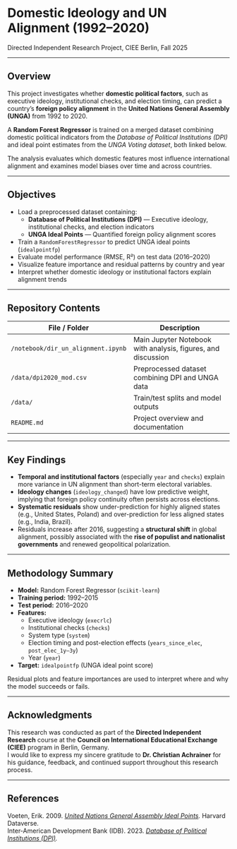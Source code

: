 # Domestic Ideology and UN Alignment (1992–2020)
Directed Independent Research Project, CIEE Berlin, Fall 2025

---

## Overview
This project investigates whether **domestic political factors**, such as executive ideology, institutional checks, and election timing, can predict a country’s **foreign policy alignment** in the **United Nations General Assembly (UNGA)** from 1992 to 2020.  

A **Random Forest Regressor** is trained on a merged dataset combining domestic political indicators from the *Database of Political Institutions (DPI)* and ideal point estimates from the *UNGA Voting dataset*, both linked below.

The analysis evaluates which domestic features most influence international alignment and examines model biases over time and across countries.

---

## Objectives
- Load a preprocessed dataset containing:  
  - **Database of Political Institutions (DPI)** — Executive ideology, institutional checks, and election indicators  
  - **UNGA Ideal Points** — Quantified foreign policy alignment scores  
- Train a `RandomForestRegressor` to predict UNGA ideal points (`idealpointfp`)  
- Evaluate model performance (RMSE, R²) on test data (2016–2020)  
- Visualize feature importance and residual patterns by country and year  
- Interpret whether domestic ideology or institutional factors explain alignment trends

---

## Repository Contents
| File / Folder | Description |
|----------------|--------------|
| `/notebook/dir_un_alignment.ipynb` | Main Jupyter Notebook with analysis, figures, and discussion |
| `/data/dpi2020_mod.csv` | Preprocessed dataset combining DPI and UNGA data |
| `/data/` | Train/test splits and model outputs |
| `README.md` | Project overview and documentation |

---

## Key Findings
- **Temporal and institutional factors** (especially `year` and `checks`) explain more variance in UN alignment than short-term electoral variables.  
- **Ideology changes** (`ideology_changed`) have low predictive weight, implying that foreign policy continuity often persists across elections.  
- **Systematic residuals** show under-prediction for highly aligned states (e.g., United States, Poland) and over-prediction for less aligned states (e.g., India, Brazil).  
- Residuals increase after 2016, suggesting a **structural shift** in global alignment, possibly associated with the **rise of populist and nationalist governments** and renewed geopolitical polarization.

---

## Methodology Summary
- **Model:** Random Forest Regressor (`scikit-learn`)  
- **Training period:** 1992–2015  
- **Test period:** 2016–2020  
- **Features:**  
  - Executive ideology (`execrlc`)  
  - Institutional checks (`checks`)  
  - System type (`system`)  
  - Election timing and post-election effects (`years_since_elec`, `post_elec_1y–3y`)  
  - Year (`year`)  
- **Target:** `idealpointfp` (UNGA ideal point score)  

Residual plots and feature importances are used to interpret where and why the model succeeds or fails.

---

## Acknowledgments
This research was conducted as part of the **Directed Independent Research** course at the **Council on International Educational Exchange (CIEE)** program in Berlin, Germany.  
I would like to express my sincere gratitude to **Dr. Christian Achrainer** for his guidance, feedback, and continued support throughout this research process.

---

## References
Voeten, Erik. 2009. *[United Nations General Assembly Ideal Points](https://doi.org/10.7910/DVN/LEJUQZ).* Harvard Dataverse.  
Inter-American Development Bank (IDB). 2023. *[Database of Political Institutions (DPI)](https://www.iadb.org/en/knowledge-resources/research-idb/research-datasets/database-political-institutions).*

